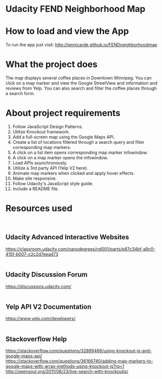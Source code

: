 Udacity FEND Neighborhood Map
=====================================

How to load and view the App
=============================
To run the app just visit: http://jennicarde.github.io/FENDneighborhoodmap <br>

What the project does
==========================
The map displays several coffee places in Downtown Winnipeg. You can click on a map marker and view the Google StreetView and information and reviews from Yelp. You can also search and filter the coffee places through a search form.   

About project requirements
===================

1. Follow JavaScript Design Patterns. <br>
2. Utilize Knockout framework. <br>
3. Add a full-screen map using the Google Maps API. <br>
4. Create a list of locations filtered through a search query and filter corresponding map markers. <br>
5. A click on a list item opens corresponding map marker infowindow. <br>
6. A click on a map marker opens the infowindow. <br>
7. Load APIs asynchronously. <br>
8. Utilize a 3rd party API (Yelp V2 here). <br>
9. Animate map markers when clicked and apply hover effects. <br>
10. Make site responsive. <br>
11. Follow Udacity's JavaScript style guide. <br>
12. Include a README file. <br>


Resources used
====================================
<br>

Udacity Advanced Interactive Websites <br>
------------------------
https://classroom.udacity.com/nanodegrees/nd001/parts/e87c34bf-a9c0-415f-b007-c2c2d7eead73<br><br>

Udacity Discussion Forum<br>
------------------------
https://discussions.udacity.com/<br><br>

Yelp API V2 Documentation<br>
------------------------
https://www.yelp.com/developers/<br><br>

Stackoverflow Help<br>
------------------------
https://stackoverflow.com/questions/32899466/using-knockout-js-and-google-maps-api/<br>
https://stackoverflow.com/questions/36166740/adding-map-markers-to-google-maps-with-array-methods-using-knockout-js?rq=1<br>
http://opensoul.org/2011/06/23/live-search-with-knockoutjs/ <br><br>
